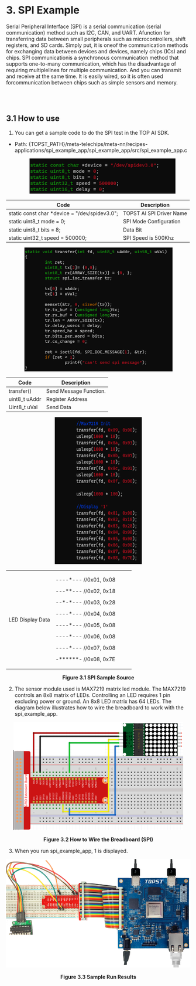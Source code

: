 ﻿# 3. SPI Example

Serial Peripheral Interface (SPI) is a serial communication (serial
communication) method such as I2C, CAN, and UART. Afunction for
transferring data between small peripherals such as microcontrollers,
shift registers, and SD cards. Simply put, it is oneof the communication
methods for exchanging data between devices and devices, namely chips
(ICs) and chips. SPI communicationis a synchronous communication method
that supports one-to-many communication, which has the disadvantage of
requiring multiplelines for multiple communication. And you can transmit
and receive at the same time. It is easily wired, so it is often used
forcommunication between chips such as simple sensors and memory.

<br/><br/>

## 3.1 How to use

1.  You can get a sample code to do the SPI test in the TOP AI SDK.

- Path:
  {TOPST_PATH}/meta-telechips/meta-nn/recipes-applications/spi_example_app/spi_example_app/src/spi_example_app.c

  <p align="center"><img src="https://github.com/topst-development/Documentation/blob/main/TOPST-AI/Software/media/3. SPI.image1.png"
  style="width:4.15625in;height:1.00694in"</p>


|          Code                                  |      Description         |
|------------------------------------------------|--------------------------|
| static const char \*device = "/dev/spidev3.0"; | TOPST AI SPI Driver Name |
| static uint8_t mode = 0;                       | SPI Mode Configuration   |
| static uint8_t bits = 8;                       | Data Bit                 |
| static uint32_t speed = 500000;                | SPI Speed is 500Khz      |

<p align="center"><img src="https://github.com/topst-development/Documentation/blob/main/TOPST-AI/Software/media/3. SPI.image2.png"
style="width:4.21875in;height:3.51667in"</p>


|   Code        |    Description         |
|---------------|------------------------|
| transfer()    | Send Message Function. |
| uint8_t uAddr | Register Address       |
| Uint8_t uVal  | Send Data              |

<p align="center"><img src="https://github.com/topst-development/Documentation/blob/main/TOPST-AI/Software/media/3. SPI.image3.png"
style="width:2.47917in;height:4.18472in"</p>


<table>
<colgroup>
<col style="width: 37%" />
<col style="width: 62%" />
</colgroup>
<tbody>
<tr class="odd">
<td>LED Display Data</td>
<td><p>----*--- //0x01, 0x08</p>
<p>---**--- //0x02, 0x18</p>
<p>--*-*--- //0x03, 0x28</p>
<p>----*--- //0x04, 0x08</p>
<p>----*--- //0x05, 0x08</p>
<p>----*--- //0x06, 0x08</p>
<p>----*--- //0x07, 0x08</p>
<p>-******- //0x08, 0x7E</p></td>
</tr>
</tbody>
</table>

<p align="center"><strong>Figure 3.1 SPI Sample Source</strong></p>

2.  The sensor module used is MAX7219 matrix led module. The MAX7219
    controls an 8x8 matrix of LEDs. Controlling an LED requires 1 pin
    excluding power or ground. An 8x8 LED matrix has 64 LEDs. The
    diagram below illustrates how to wire the breadboard to work with
    the spi_example_app.

<p align="center"><img src="https://github.com/topst-development/Documentation/blob/main/TOPST-AI/Software/media/3. SPI.image4.png"
style="width:4.83611in;height:3.07292in" /></p>

<p align="center"><strong>Figure 3.2 How to Wire the Breadboard (SPI)</strong></strong></p>

3.  When you run spi_example_app, 1 is displayed.

<p align="center"><img src="https://github.com/topst-development/Documentation/blob/main/TOPST-AI/Software/media/3. SPI.image5.png"
style="width:5.625in;height:3.08323in"</p>

<p align="center"><strong>Figure 3.3 Sample Run Results</strong></strong></p>

